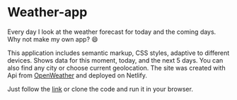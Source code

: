 # Weather-app
Every day I look at the weather forecast for today and the coming days. Why not make my own app? :smile:

This application includes semantic markup, CSS styles, adaptive to different devices. Shows data for this moment, today, and the next 5 days. You can also find any city or choose current geolocation.  The site was created with Api from [OpenWeather](https://openweathermap.org/api) and deployed on Netlify.

Just follow the [link](https://sparkly-raindrop-0a0717.netlify.app/) or clone the code and run it in your browser.
